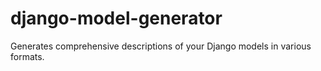 # django-model-generator
Generates comprehensive descriptions of your Django models in various formats.
